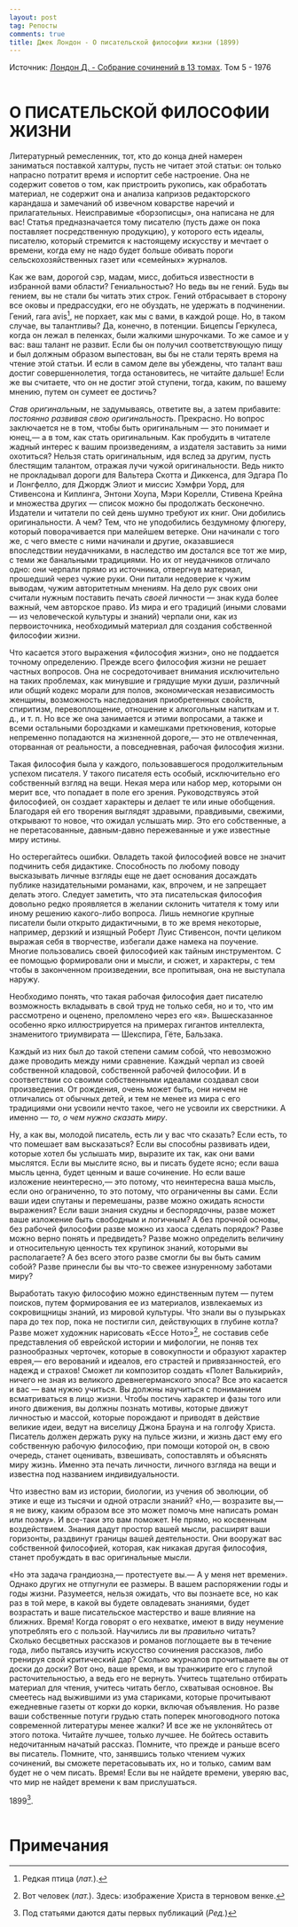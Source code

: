 ```yaml
---
layout: post
tag: Репосты
comments: true
title: Джек Лондон - О писательской философии жизни (1899)
---
```


Источник: [Лондон Д. - Собрание сочинений в 13 томах](https://rutracker.org/forum/viewtopic.php?t=5470238). Том 5 - 1976
<br><br>

# О ПИСАТЕЛЬСКОЙ ФИЛОСОФИИ ЖИЗНИ

Литературный ремесленник, тот, кто до конца дней намерен заниматься поставкой халтуры, пусть не читает этой статьи: он только напрасно потратит время и испортит себе настроение. Она не содержит советов о том, как пристроить рукопись, как обработать материал, не содержит она и анализа капризов редакторского карандаша и замечаний об извечном коварстве наречий и прилагательных. Неисправимые «борзописцы», она написана не для вас! Статья предназначается тому писателю (пусть даже он пока поставляет посредственную продукцию), у которого есть идеалы, писателю, который стремится к настоящему искусству и мечтает о времени, когда ему не надо будет больше обивать пороги сельскохозяйственных газет или «семейных» журналов.

Как же вам, дорогой сэр, мадам, мисс, добиться известности в избранной вами области? Гениальностью? Но ведь вы не гений. Будь вы гением, вы не стали бы читать этих строк. Гений отбрасывает в сторону все оковы и предрассудки, его не обуздать, не удержать в подчинении. Гений, rara avis[^1], не порхает, как мы с вами, в каждой роще. Но, в таком случае, вы талантливы? Да, конечно, в потенции. Бицепсы Геркулеса, когда он лежал в пеленках, были жалкими шнурочками. То же самое и у вас: ваш талант не развит. Если бы он получил соответствующую пищу и был должным образом выпестован, вы бы не стали терять время на чтение этой статьи. И если в самом деле вы убеждены, что талант ваш достиг совершеннолетия, тогда остановитесь, не читайте дальше! Если же вы считаете, что он не достиг этой ступени, тогда, каким, по вашему мнению, путем он сумеет ее достичь?

*Став оригинальным*, не задумываясь, ответите вы, а затем прибавите: *постоянно развивая свою оригинальность*. Прекрасно. Но вопрос заключается не в том, чтобы быть оригинальным — это понимает и юнец,— а в том, как стать оригинальным. Как пробудить в читателе жадный интерес к вашим произведениям, а издателя заставить за ними охотиться? Нельзя стать оригинальным, идя вслед за другим, пусть блестящим талантом, отражая лучи чужой оригинальности. Ведь никто не прокладывал дороги для Вальтера Скотта и Диккенса, для Эдгара По и Лонгфелло, для Джордж Элиот и миссис Хэмфри Уорд, для Стивенсона и Киплинга, Энтони Хоупа, Мэри Корелли, Стивена Крейна и множества других — список можно бы продолжать бесконечно. Издатели и читатели по сей день шумно требуют их книг. Они добились оригинальности. А чем? Тем, что не уподобились бездумному флюгеру, который поворачивается при малейшем ветерке. Они начинали с того же, с чего вместе с ними начинали и другие, оказавшиеся впоследствии неудачниками, в наследство им достался все тот же мир, с теми же банальными традициями. Но их от неудачников отличало одно: они черпали прямо из источника, отвергнув материал, прошедший через чужие руки. Они питали недоверие к чужим выводам, чужим авторитетным мнениям. На дело рук своих они считали нужным поставить печать *своей* личности — знак куда более важный, чем авторское право. Из мира и его традиций (иными словами — из человеческой культуры и знаний) черпали они, как из первоисточника, необходимый материал для создания собственной философии жизни.

Что касается этого выражения «философия жизни», оно не поддается точному определению. Прежде всего философия жизни не решает частных вопросов. Она не сосредоточивает внимания исключительно на таких проблемах, как минувшие и грядущие муки души, различный или общий кодекс морали для полов, экономическая независимость женщины, возможность наследования приобретенных свойств, спиритизм, перевоплощение, отношение к алкогольным напиткам и т. д., и т. п. Но все же она занимается и этими вопросами, а также и всеми остальными бороздками и камешками преткновения, которые непременно попадаются на жизненной дороге,— это не отвлеченная, оторванная от реальности, а повседневная, рабочая философия жизни.

Такая философия была у каждого, пользовавшегося продолжительным успехом писателя. У такого писателя есть особый, исключительно его собственный взгляд на вещи. Некая мера или набор мер, которыми он мерит все, что попадает в поле его зрения. Руководствуясь этой философией, он создает характеры и делает те или иные обобщения. Благодаря ей его творения выглядят здравыми, правдивыми, свежими, открывают то новое, что ожидал услышать мир. Это его собственные, а не перетасованные, давным-давно пережеванные и уже известные миру истины.

Но остерегайтесь ошибки. Овладеть такой философией вовсе не значит подчинить себя дидактике. Способность по любому поводу высказывать личные взгляды еще не дает основания досаждать публике назидательными романами, как, впрочем, и не запрещает делать этого. Следует заметить, что эта писательская философия довольно редко проявляется в желании склонить читателя к тому или иному решению какого-либо вопроса. Лишь немногие крупные писатели были открыто дидактичными, в то же время некоторые, например, дерзкий и изящный Роберт Луис Стивенсон, почти целиком выражая себя в творчестве, избегали даже намека на поучение. Многие пользовались своей философией как тайным инструментом. С ее помощью формировали они и мысли, и сюжет, и характеры, с тем чтобы в законченном произведении, все пропитывая, она не выступала наружу.

Необходимо понять, что такая рабочая философия дает писателю возможность вкладывать в свой труд не только себя, но и то, что им рассмотрено и оценено, преломлено через его «я». Вышесказанное особенно ярко иллюстрируется на примерах гигантов интеллекта, знаменитого триумвирата — Шекспира, Гёте, Бальзака.

Каждый из них был до такой степени самим собой, что невозможно даже проводить между ними сравнение. Каждый черпал из своей собственной кладовой, собственной рабочей философии. И в соответствии со своими собственными идеалами создавал свои произведения. От рождения, очень может быть, они ничем не отличались от обычных детей, и тем не менее из мира с его традициями они усвоили нечто такое, чего не усвоили их сверстники. А именно — *то, о чем нужно сказать миру*.

Ну, а как вы, молодой писатель, есть ли у вас что сказать? Если есть, то что помешает вам высказаться? Если вы способны развивать идеи, которые хотел бы услышать мир, выразите их так, как они вами мыслятся. Если вы мыслите ясно, вы и писать будете ясно; если ваша мысль ценна, будет ценным и ваше сочинение. Но если ваше изложение неинтересно,— это потому, что неинтересна ваша мысль, если оно ограниченно, то это потому, что ограниченны вы сами. Если ваши идеи спутаны и перемешаны, разве можно ожидать ясности выражения? Если ваши знания скудны и беспорядочны, разве может ваше изложение быть свободным и логичным? А без прочной основы, без рабочей философии разве можно из хаоса сделать порядок? Разве можно верно понять и предвидеть? Разве можно определить величину и относительную ценность тех крупинок знаний, которыми вы располагаете? А без всего этого разве смогли бы вы быть самим собой? Разве принесли бы вы что-то свежее изнуренному заботами миру?

Выработать такую философию можно единственным путем — путем поисков, путем формирования ее из материалов, извлекаемых из сокровищницы знаний, из мировой культуры. Что знали вы о пузырьках пара до тех пор, пока не постигли сил, действующих в глубине котла? Разве может художник нарисовать «Ессе Ното»[^2], не составив себе представления об еврейской истории и мифологии, не поняв тех разнообразных черточек, которые в совокупности и образуют характер еврея,— его верований и идеалов, его страстей и привязанностей, его надежд и страхов! Сможет ли композитор создать «Полет Валькирий», ничего не зная из великого древнегерманского эпоса? Все это касается и вас — вам нужно учиться. Вы должны научиться с пониманием всматриваться в лицо жизни. Чтобы постичь характер и фазы того или иного движения, вы должны познать мотивы, которые движут личностью и массой, которые порождают и приводят в действие великие идеи, ведут на виселицу Джона Брауна и на голгофу Христа. Писатель должен держать руку на пульсе жизни, и жизнь даст ему его собственную рабочую философию, при помощи которой он, в свою очередь, станет оценивать, взвешивать, сопоставлять и объяснять миру жизнь. Именно эта печать личности, личного взгляда на вещи и известна под названием индивидуальности.

Что известно вам из истории, биологии, из учения об эволюции, об этике и еще из тысячи и одной отрасли знаний? «Но,— возразите вы,— я не вижу, каким образом все это может помочь мне написать роман или поэму». И все-таки это вам поможет. Не прямо, но косвенным воздействием. Знания дадут простор вашей мысли, расширят ваши горизонты, раздвинут границы вашей деятельности. Они вооружат вас собственной философией, которая, как никакая другая философия, станет пробуждать в вас оригинальные мысли.

«Но эта задача грандиозна,— протестуете вы.— А у меня нет времени». Однако других не отпугнули ее размеры. В вашем распоряжении годы и годы жизни. Разумеется, нельзя ожидать, что вы познаете все, но как раз в той мере, в какой вы будете овладевать знаниями, будет возрастать и ваше писательское мастерство и ваше влияние на ближних. Время! Когда говорят о его нехватке, имеют в виду неумение употреблять его с пользой. Научились ли вы *правильно* читать? Сколько бесцветных рассказов и романов поглощаете вы в течение года, либо пытаясь изучить искусство сочинения рассказов, либо тренируя свой критический дар? Сколько журналов прочитываете вы от доски до доски? Вот оно, ваше время, и вы транжирите его с глупой расточительностью, а ведь его не вернуть. Учитесь тщательно отбирать материал для чтения, учитесь читать бегло, схватывая основное. Вы смеетесь над выжившими из ума стариками, которые прочитывают ежедневные газеты от корки до корки, включая объявления. Но разве ваши собственные потуги грудью стать поперек многоводного потока современной литературы менее жалки? И все же не уклоняйтесь от этого потока. Читайте лучшее, только лучшее. Не бойтесь оставить недочитанным начатый рассказ. Помните, что прежде и раньше всего вы писатель. Помните, что, занявшись только чтением чужих сочинений, вы сможете перетасовывать их, но и только, самим вам будет не о чем писать. Время! Если вы не найдете времени, уверяю вас, что мир не найдет времени к вам прислушаться.

1899[^3].
<br><br>

# Примечания

[^1]: Редкая птица (*лат.*).

[^2]: Вот человек (*лат.*). Здесь: изображение Христа в терновом венке.

[^3]: Под статьями даются даты первых публикаций (*Ред.*)